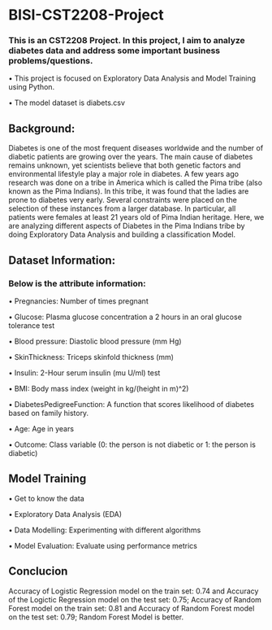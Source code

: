 # BISI-CST2208-Project
### This is an CST2208 Project. In this project, I aim to analyze diabetes data and address some important business problems/questions.

•	This project is focused on Exploratory Data Analysis and Model Training using Python.

•	The model dataset is diabets.csv

## Background:
Diabetes is one of the most frequent diseases worldwide and the number of diabetic patients are growing over the years. The main cause of diabetes remains unknown, yet scientists believe that both genetic factors and environmental lifestyle play a major role in diabetes.
A few years ago research was done on a tribe in America which is called the Pima tribe (also known as the Pima Indians). In this tribe, it was found that the ladies are prone to diabetes very early. Several constraints were placed on the selection of these instances from a larger database. In particular, all patients were females at least 21 years old of Pima Indian heritage. Here, we are analyzing different aspects of Diabetes in the Pima Indians tribe by doing Exploratory Data Analysis and building a classification Model.

## Dataset Information:

### Below is the attribute information:

•	Pregnancies: Number of times pregnant

•	Glucose: Plasma glucose concentration a 2 hours in an oral glucose tolerance test

•	Blood pressure: Diastolic blood pressure (mm Hg)

•	SkinThickness: Triceps skinfold thickness (mm)

•	Insulin: 2-Hour serum insulin (mu U/ml) test

•	BMI: Body mass index (weight in kg/(height in m)^2)

•	DiabetesPedigreeFunction: A function that scores likelihood of diabetes based on family history.

•	Age: Age in years

•	Outcome: Class variable (0: the person is not diabetic or 1: the person is diabetic)

## Model Training 

•	Get to know the data

•	Exploratory Data Analysis (EDA)

•	Data Modelling: Experimenting with different algorithms

•	Model Evaluation: Evaluate using performance metrics

## Conclucion
Accuracy of Logistic Regression model on the train set: 0.74 and Accuracy of the Logictic Regression model on the test set: 0.75;
Accuracy of Random Forest model on the train set: 0.81 and Accuracy of Random Forest model on the test set: 0.79;
Random Forest Model is better.


